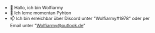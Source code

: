 - 👋 Hallo, ich bin Wolfiarmy
- 🌱 Ich lerne momentan Pyhton
- 📫 Ich bin erreichbar über Discord unter "Wolfiarmy#1978" oder per Email unter "Wolfiarmy@outlook.de"

<!---
Naikrt/Naikrt is a ✨ special ✨ repository because its `README.md` (this file) appears on your GitHub profile.
You can click the Preview link to take a look at your changes.
--->
